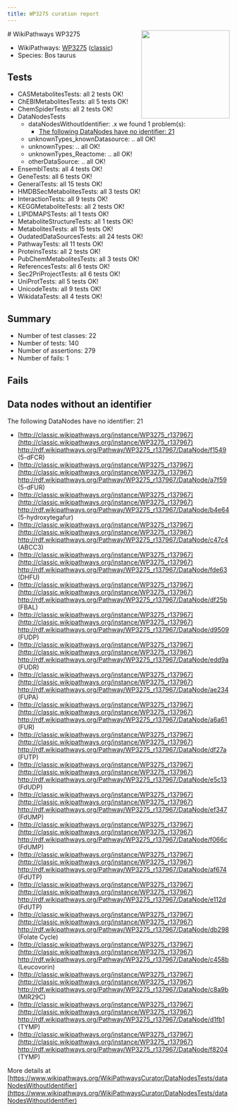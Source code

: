 ```yaml
---
title: WP3275 curation report
---
```


<img style="float: right; width: 200px" src="https://upload.wikimedia.org/wikipedia/commons/thumb/8/83/Wplogo_with_text_500.png/640px-Wplogo_with_text_500.png" />
# WikiPathways WP3275

* WikiPathways: [WP3275](https://wikipathways.org/pathways/WP3275) ([classic](https://classic.wikipathways.org/instance/WP3275))
* Species: Bos taurus
## Tests
* CASMetabolitesTests: all 2 tests OK!
* ChEBIMetabolitesTests: all 5 tests OK!
* ChemSpiderTests: all 2 tests OK!
* DataNodesTests
    * dataNodesWithoutIdentifier: .x we found 1 problem(s):
        * [The following DataNodes have no identifier: 21](#8792c4b0)
    * unknownTypes_knownDatasource: .. all OK!
    * unknownTypes: .. all OK!
    * unknownTypes_Reactome: .. all OK!
    * otherDataSource: .. all OK!
* EnsemblTests: all 4 tests OK!
* GeneTests: all 6 tests OK!
* GeneralTests: all 15 tests OK!
* HMDBSecMetabolitesTests: all 3 tests OK!
* InteractionTests: all 9 tests OK!
* KEGGMetaboliteTests: all 2 tests OK!
* LIPIDMAPSTests: all 1 tests OK!
* MetaboliteStructureTests: all 1 tests OK!
* MetabolitesTests: all 15 tests OK!
* OudatedDataSourcesTests: all 24 tests OK!
* PathwayTests: all 11 tests OK!
* ProteinsTests: all 2 tests OK!
* PubChemMetabolitesTests: all 3 tests OK!
* ReferencesTests: all 6 tests OK!
* Sec2PriProjectTests: all 6 tests OK!
* UniProtTests: all 5 tests OK!
* UnicodeTests: all 9 tests OK!
* WikidataTests: all 4 tests OK!


## Summary

* Number of test classes: 22
* Number of tests: 140
* Number of assertions: 279
* Number of fails: 1

## Fails

<a name="8792c4b0" />

## Data nodes without an identifier

The following DataNodes have no identifier: 21

* [http://classic.wikipathways.org/instance/WP3275_r137967](http://classic.wikipathways.org/instance/WP3275_r137967) http://rdf.wikipathways.org/Pathway/WP3275_r137967/DataNode/f1549 (5-dFCR)
* [http://classic.wikipathways.org/instance/WP3275_r137967](http://classic.wikipathways.org/instance/WP3275_r137967) http://rdf.wikipathways.org/Pathway/WP3275_r137967/DataNode/a7f59 (5-dFUR)
* [http://classic.wikipathways.org/instance/WP3275_r137967](http://classic.wikipathways.org/instance/WP3275_r137967) http://rdf.wikipathways.org/Pathway/WP3275_r137967/DataNode/b4e64 (5-hydroxytegafur)
* [http://classic.wikipathways.org/instance/WP3275_r137967](http://classic.wikipathways.org/instance/WP3275_r137967) http://rdf.wikipathways.org/Pathway/WP3275_r137967/DataNode/c47c4 (ABCC3)
* [http://classic.wikipathways.org/instance/WP3275_r137967](http://classic.wikipathways.org/instance/WP3275_r137967) http://rdf.wikipathways.org/Pathway/WP3275_r137967/DataNode/fde63 (DHFU)
* [http://classic.wikipathways.org/instance/WP3275_r137967](http://classic.wikipathways.org/instance/WP3275_r137967) http://rdf.wikipathways.org/Pathway/WP3275_r137967/DataNode/df25b (FBAL)
* [http://classic.wikipathways.org/instance/WP3275_r137967](http://classic.wikipathways.org/instance/WP3275_r137967) http://rdf.wikipathways.org/Pathway/WP3275_r137967/DataNode/d9509 (FUDP)
* [http://classic.wikipathways.org/instance/WP3275_r137967](http://classic.wikipathways.org/instance/WP3275_r137967) http://rdf.wikipathways.org/Pathway/WP3275_r137967/DataNode/edd9a (FUDR)
* [http://classic.wikipathways.org/instance/WP3275_r137967](http://classic.wikipathways.org/instance/WP3275_r137967) http://rdf.wikipathways.org/Pathway/WP3275_r137967/DataNode/ae234 (FUPA)
* [http://classic.wikipathways.org/instance/WP3275_r137967](http://classic.wikipathways.org/instance/WP3275_r137967) http://rdf.wikipathways.org/Pathway/WP3275_r137967/DataNode/a6a61 (FUR)
* [http://classic.wikipathways.org/instance/WP3275_r137967](http://classic.wikipathways.org/instance/WP3275_r137967) http://rdf.wikipathways.org/Pathway/WP3275_r137967/DataNode/df27a (FUTP)
* [http://classic.wikipathways.org/instance/WP3275_r137967](http://classic.wikipathways.org/instance/WP3275_r137967) http://rdf.wikipathways.org/Pathway/WP3275_r137967/DataNode/e5c13 (FdUDP)
* [http://classic.wikipathways.org/instance/WP3275_r137967](http://classic.wikipathways.org/instance/WP3275_r137967) http://rdf.wikipathways.org/Pathway/WP3275_r137967/DataNode/ef347 (FdUMP)
* [http://classic.wikipathways.org/instance/WP3275_r137967](http://classic.wikipathways.org/instance/WP3275_r137967) http://rdf.wikipathways.org/Pathway/WP3275_r137967/DataNode/f066c (FdUMP)
* [http://classic.wikipathways.org/instance/WP3275_r137967](http://classic.wikipathways.org/instance/WP3275_r137967) http://rdf.wikipathways.org/Pathway/WP3275_r137967/DataNode/af674 (FdUTP)
* [http://classic.wikipathways.org/instance/WP3275_r137967](http://classic.wikipathways.org/instance/WP3275_r137967) http://rdf.wikipathways.org/Pathway/WP3275_r137967/DataNode/e112d (FdUTP)
* [http://classic.wikipathways.org/instance/WP3275_r137967](http://classic.wikipathways.org/instance/WP3275_r137967) http://rdf.wikipathways.org/Pathway/WP3275_r137967/DataNode/db298 (Folate Cycle)
* [http://classic.wikipathways.org/instance/WP3275_r137967](http://classic.wikipathways.org/instance/WP3275_r137967) http://rdf.wikipathways.org/Pathway/WP3275_r137967/DataNode/c458b (Leucovorin)
* [http://classic.wikipathways.org/instance/WP3275_r137967](http://classic.wikipathways.org/instance/WP3275_r137967) http://rdf.wikipathways.org/Pathway/WP3275_r137967/DataNode/c8a9b (MIR29C)
* [http://classic.wikipathways.org/instance/WP3275_r137967](http://classic.wikipathways.org/instance/WP3275_r137967) http://rdf.wikipathways.org/Pathway/WP3275_r137967/DataNode/d1fb1 (TYMP)
* [http://classic.wikipathways.org/instance/WP3275_r137967](http://classic.wikipathways.org/instance/WP3275_r137967) http://rdf.wikipathways.org/Pathway/WP3275_r137967/DataNode/f8204 (TYMP)


More details at [https://www.wikipathways.org/WikiPathwaysCurator/DataNodesTests/dataNodesWithoutIdentifier](https://www.wikipathways.org/WikiPathwaysCurator/DataNodesTests/dataNodesWithoutIdentifier)

